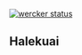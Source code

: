 [![wercker status](https://app.wercker.com/status/dc4e702ea38c7c938b6061a834b5ec54/s/master "wercker status")](https://app.wercker.com/project/bykey/dc4e702ea38c7c938b6061a834b5ec54)

Halekuai
----
